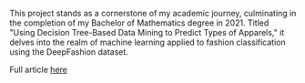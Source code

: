 This project stands as a cornerstone of my academic journey, culminating in the completion of my Bachelor of Mathematics degree in 2021.
Titled "Using Decision Tree-Based Data Mining to Predict Types of Apparels," it delves into the realm of machine learning applied to fashion
classification using the DeepFashion dataset.

Full article [here](https://violaaliwarga.wixsite.com/data/post/optimizing-apparel-categorization-using-decision-tree-based-data-mining-in-python-a-deepfashion-cas)
